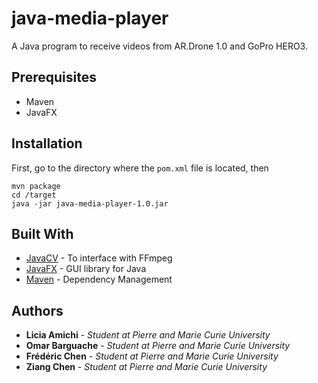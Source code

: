 # java-media-player
A Java program to receive videos from AR.Drone 1.0 and GoPro HERO3.

## Prerequisites

* Maven
* JavaFX

## Installation

First, go to the directory where the `pom.xml` file is located, then

```
mvn package
cd /target
java -jar java-media-player-1.0.jar
```

## Built With

* [JavaCV](https://github.com/bytedeco/javacv) - To interface with FFmpeg
* [JavaFX](https://docs.oracle.com/javase/8/javafx/get-started-tutorial/jfx-overview.htm) - GUI library for Java
* [Maven](https://maven.apache.org/) - Dependency Management

## Authors

* **Licia Amichi** - *Student at Pierre and Marie Curie University*
* **Omar Barguache** - *Student at Pierre and Marie Curie University*
* **Frédéric Chen** - *Student at Pierre and Marie Curie University*
* **Ziang Chen** - *Student at Pierre and Marie Curie University*
